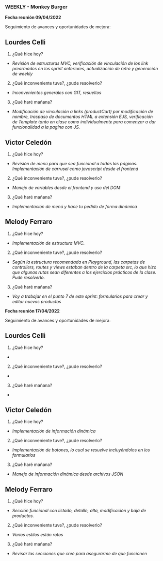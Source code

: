 ### WEEKLY - Monkey Burger

**Fecha reunión 09/04/2022**

Seguimiento de avances y oportunidades de mejora:

## Lourdes Celli

1.  ¿Qué hice hoy?

- _Revisión de estructuras MVC, verificación de vinculación de los link prearmados en los sprint anteriores, actualización de retro y generación de weekly_

2. ¿Qué inconveniente tuve?, ¿pude resolverlo?

- _Inconvenientes generales con GIT, resueltos_

3. ¿Qué haré mañana?

- _Modificación de vinculación a links (productCart) por modificación de nombre, traspaso de documentos HTML a extensión EJS, verificación de Template tanto en clase como individualmente para comenzar a dar funcionalidad a la pagina con JS._

## Victor Celedón

1.  ¿Qué hice hoy?

- _Revisión de menú para que sea funcional a todas las páginas. Implementación de carrusel como javascript desde el frontend_

2. ¿Qué inconveniente tuve?, ¿pude resolverlo?

- _Manejo de variables desde el frontend y uso del DOM_

3. ¿Qué haré mañana?

- _Implementación de menú y hacé tu pedido de forma dinámica_

## Melody Ferraro

1.  ¿Qué hice hoy?

- _Implementación de estructura MVC._

2. ¿Qué inconveniente tuve?, ¿pude resolverlo?

- _Según la estructura recomendada en Playground, las carpetas de controllers, routes y views estaban dentro de la carpeta src, lo que hizo que algunas rutas sean diferentes a los ejercicios prácticos de la clase. Pude resolverlo._

3. ¿Qué haré mañana?

- _Voy a trabajar en el punto 7 de este sprint: formularios para crear y editar nuevos productos_

**Fecha reunión 17/04/2022**

Seguimiento de avances y oportunidades de mejora:

## Lourdes Celli

1.  ¿Qué hice hoy?

-

2. ¿Qué inconveniente tuve?, ¿pude resolverlo?

-

3. ¿Qué haré mañana?

-

## Victor Celedón

1.  ¿Qué hice hoy?

- _Implementación de información dinámica_

2. ¿Qué inconveniente tuve?, ¿pude resolverlo?

- _Implementación de botones, lo cual se resuelve incluyéndolos en los formularios_

3. ¿Qué haré mañana?

- _Manejo de información dinámica desde archivos JSON_

## Melody Ferraro

1.  ¿Qué hice hoy?

- _Sección funcional con listado, detalle, alta, modificación y baja de productos._

2. ¿Qué inconveniente tuve?, ¿pude resolverlo?

- _Varios estilos están rotos_

3. ¿Qué haré mañana?

- _Revisar las secciones que creé para asegurarme de que funcionen_
